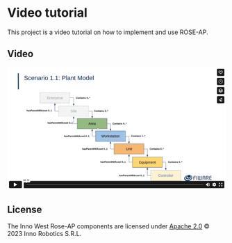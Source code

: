 # Video tutorial
This project is a video tutorial on how to implement and use ROSE-AP.

## Video

[![Inno West Rose-AP video tutorial](video/video_tmb.png)](https://vimeo.com/821527631 "Inno West Rose-AP - Click to Watch!")

## License
The Inno West Rose-AP components are licensed under [Apache 2.0](/LICENSE) © 2023 Inno Robotics S.R.L.